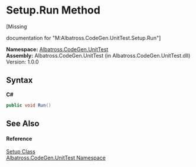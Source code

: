 # Setup.Run Method 
 

\[Missing <summary> documentation for "M:Albatross.CodeGen.UnitTest.Setup.Run"\]

**Namespace:**&nbsp;<a href="56BAD780.md">Albatross.CodeGen.UnitTest</a><br />**Assembly:**&nbsp;Albatross.CodeGen.UnitTest (in Albatross.CodeGen.UnitTest.dll) Version: 1.0.0

## Syntax

**C#**<br />
``` C#
public void Run()
```


## See Also


#### Reference
<a href="F61C5A40.md">Setup Class</a><br /><a href="56BAD780.md">Albatross.CodeGen.UnitTest Namespace</a><br />